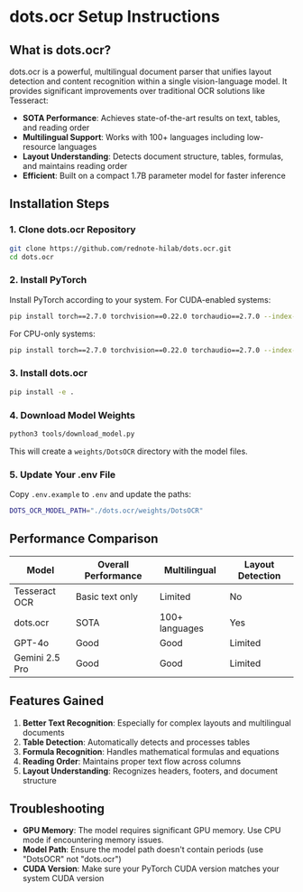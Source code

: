 # dots.ocr Setup Instructions

## What is dots.ocr?

dots.ocr is a powerful, multilingual document parser that unifies layout detection and content recognition within a single vision-language model. It provides significant improvements over traditional OCR solutions like Tesseract:

- **SOTA Performance**: Achieves state-of-the-art results on text, tables, and reading order
- **Multilingual Support**: Works with 100+ languages including low-resource languages
- **Layout Understanding**: Detects document structure, tables, formulas, and maintains reading order
- **Efficient**: Built on a compact 1.7B parameter model for faster inference

## Installation Steps

### 1. Clone dots.ocr Repository

```bash
git clone https://github.com/rednote-hilab/dots.ocr.git
cd dots.ocr
```

### 2. Install PyTorch

Install PyTorch according to your system. For CUDA-enabled systems:

```bash
pip install torch==2.7.0 torchvision==0.22.0 torchaudio==2.7.0 --index-url https://download.pytorch.org/whl/cu128
```

For CPU-only systems:

```bash
pip install torch==2.7.0 torchvision==0.22.0 torchaudio==2.7.0 --index-url https://download.pytorch.org/whl/cpu
```

### 3. Install dots.ocr

```bash
pip install -e .
```

### 4. Download Model Weights

```bash
python3 tools/download_model.py
```

This will create a `weights/DotsOCR` directory with the model files.

### 5. Update Your .env File

Copy `.env.example` to `.env` and update the paths:

```bash
DOTS_OCR_MODEL_PATH="./dots.ocr/weights/DotsOCR"
```

## Performance Comparison

| Model | Overall Performance | Multilingual | Layout Detection |
|-------|-------------------|-------------|------------------|
| Tesseract OCR | Basic text only | Limited | No |
| dots.ocr | SOTA | 100+ languages | Yes |
| GPT-4o | Good | Good | Limited |
| Gemini 2.5 Pro | Good | Good | Limited |

## Features Gained

1. **Better Text Recognition**: Especially for complex layouts and multilingual documents
2. **Table Detection**: Automatically detects and processes tables
3. **Formula Recognition**: Handles mathematical formulas and equations
4. **Reading Order**: Maintains proper text flow across columns
5. **Layout Understanding**: Recognizes headers, footers, and document structure

## Troubleshooting

- **GPU Memory**: The model requires significant GPU memory. Use CPU mode if encountering memory issues.
- **Model Path**: Ensure the model path doesn't contain periods (use "DotsOCR" not "dots.ocr")
- **CUDA Version**: Make sure your PyTorch CUDA version matches your system CUDA version